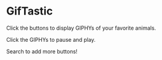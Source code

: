 # GifTastic

Click the buttons to display GIPHYs of your favorite animals.

Click the GIPHYs to pause and play.

Search to add more buttons!
